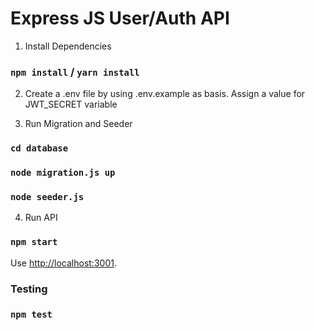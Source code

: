 # Express JS User/Auth API

1. Install Dependencies

### `npm install` / `yarn install`

2. Create a .env file by using .env.example as basis. Assign a value for JWT_SECRET variable

3. Run Migration and Seeder
### `cd database`
### `node migration.js up`
### `node seeder.js`

4. Run API

### `npm start`

Use [http://localhost:3001](http://localhost:3001).

### Testing

### `npm test`

